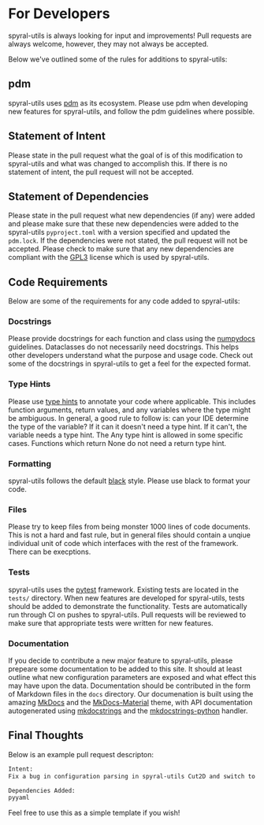 # For Developers

spyral-utils is always looking for input and improvements! Pull requests are always welcome, however, they may not always be accepted.

Below we've outlined some of the rules for additions to spyral-utils:

## pdm

spyral-utils uses [pdm](https://pdm-project.org/latest/) as its ecosystem. Please use pdm when developing new features for spyral-utils, and follow the pdm guidelines where possible.

## Statement of Intent

Please state in the pull request what the goal of is of this modification to spyral-utils and what was changed to accomplish this. If there is no statement of intent, the pull request will not be accepted.

## Statement of Dependencies

Please state in the pull request what new dependencies (if any) were added and please make sure that these new dependencies were added to the spyral-utils `pyproject.toml` with a version specified and updated the `pdm.lock`. If the dependencies were not stated, the pull request will not be accepted. Please check to make sure that any new dependencies are compliant with the [GPL3](https://www.gnu.org/licenses/gpl-3.0.en.html) license which is used by spyral-utils.

## Code Requirements

Below are some of the requirements for any code added to spyral-utils:

### Docstrings

Please provide docstrings for each function and class using the [numpydocs](https://numpydoc.readthedocs.io/en/latest/) guidelines. Dataclasses do not necessarily need docstrings. This helps other developers understand what the purpose and usage code. Check out some of the docstrings in spyral-utils to get a feel for the expected format.

### Type Hints

Please use [type hints](https://docs.python.org/3/library/typing.html) to annotate your code where applicable. This includes function arguments, return values, and any variables where the type might be ambiguous. In general, a good rule to follow is: can your IDE determine the type of the variable? If it can it doesn't need a type hint. If it can't, the variable needs a type hint. The Any type hint is allowed in some specific cases. Functions which return None do not need a return type hint.

### Formatting

spyral-utils follows the default [black](https://black.readthedocs.io/en/stable/) style. Please use black to format your code.

### Files

Please try to keep files from being monster 1000 lines of code documents. This is not a hard and fast rule, but in general files should contain a unqiue individual unit of code which interfaces with the rest of the framework. There can be execptions.

### Tests

spyral-utils uses the [pytest](https://docs.pytest.org/en/7.4.x/) framework. Existing tests are located in the `tests/` directory. When new features are developed for spyral-utils, tests should be added to demonstrate the functionality. Tests are automatically run through CI on pushes to spyral-utils. Pull requests will be reviewed to make sure that appropriate tests were written for new features.

### Documentation

If you decide to contribute a new major feature to spyral-utils, please prepeare some documentation to be added to this site. It should at least outline what new configuration parameters are exposed and what effect this may have upon the data. Documentation should be contributed in the form of Markdown files in the `docs` directory. Our documenation is built using the amazing [MkDocs](https://www.mkdocs.org/) and the [MkDocs-Material](https://squidfunk.github.io/mkdocs-material/) theme, with API documentation autogenerated using [mkdocstrings](https://mkdocstrings.github.io/) and the [mkdocstrings-python](https://mkdocstrings.github.io/python/) handler.

## Final Thoughts

Below is an example pull request descripton:

```txt
Intent:
Fix a bug in configuration parsing in spyral-utils Cut2D and switch to YAML

Dependencies Added:
pyyaml
```

Feel free to use this as a simple template if you wish!

